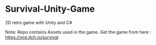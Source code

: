 # Survival-Unity-Game

2D retro game with Unity and C#

Note: Repo contains Assets used in the game. Get the game from here : https://vcp.itch.io/survival
